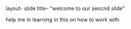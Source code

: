 
layout- slide
title- "welcome to our seocnd slide"

help me in learning in this on how to work with
